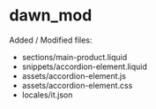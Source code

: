 # dawn_mod

Added / Modified files:
- sections/main-product.liquid
- snippets/accordion-element.liquid
- assets/accordion-element.js
- assets/accordion-element.css
- locales/it.json
